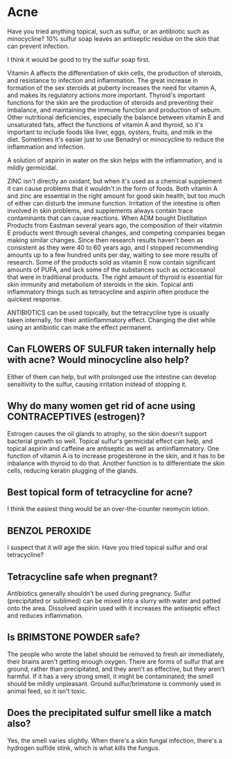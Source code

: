 # Acne

Have you tried anything topical, such as sulfur, or an antibiotic such as minocycline? 10% sulfur soap leaves an antiseptic residue on the skin that can prevent infection.

I think it would be good to try the sulfur soap first.

Vitamin A affects the differentiation of skin cells, the production of steroids, and resistance to infection and inflammation. The great increase in formation of the sex steroids at puberty increases the need for vitamin A, and makes its regulatory actions more important. Thyroid's important functions for the skin are the production of steroids and preventing their imbalance, and maintaining the immune function and production of sebum. Other nutritional deficiencies, especially the balance between vitamin E and unsaturated fats, affect the functions of vitamin A and thyroid, so it's important to include foods like liver, eggs, oysters, fruits, and milk in the diet. Sometimes it's easier just to use Benadryl or minocycline to reduce the inflammation and infection.

A solution of aspirin in water on the skin helps with the inflammation, and is mildly germicidal.

ZINC isn't directly an oxidant, but when it's used as a chemical supplement it can cause problems that it wouldn't in the form of foods. Both vitamin A and zinc are essential in the right amount for good skin health, but too much of either can disturb the immune function. Irritation of the intestine is often involved in skin problems, and supplements always contain trace contaminants that can cause reactions. When ADM bought Distillation Products from Eastman several years ago, the composition of their vitatmin E products went through several changes, and competing companies began making similar changes. Since then research results haven't been as consistent as they were 40 to 60 years ago, and I stopped recommending amounts up to a few hundred units per day, waiting to see more results of research. Some of the products sold as vitamin E now contain significant amounts of PUFA, and lack some of the substances such as octacosanol that were in traditional products. The right amount of thyroid is essential for skin immunity and metabolism of steroids in the skin. Topical anti inflammatory things such as tetracycline and aspirin often produce the quickest response.

ANTIBIOTICS can be used topically, but the tetracycline type is usually taken internally, for their antiinflammatory effect. Changing the diet while using an antibiotic can make the effect permanent. 

## Can FLOWERS OF SULFUR taken internally help with acne? Would minocycline also help?
Either of them can help, but with prolonged use the intestine can develop sensitivity to the sulfur, causing irritation instead of stopping it.

## Why do many women get rid of acne using CONTRACEPTIVES (estrogen)?
Estrogen causes the oil glands to atrophy, so the skin doesn't support bacterial growth so well. Topical sulfur's germicidal effect can help, and topical aspirin and caffeine are antiseptic as well as antiinflammatory. One function of vitamin A is to increase progesterone in the skin, and it has to be inbalance with thyroid to do that. Another function is to differentiate the skin cells, reducing keratin plugging of the glands.

## Best topical form of tetracycline for acne?
I think the easiest thing would be an over-the-counter neomycin lotion.

## BENZOL PEROXIDE
I suspect that it will age the skin. Have you tried topical sulfur and oral tetracycline? 

## Tetracycline safe when pregnant?
Antibiotics generally shouldn't be used during pregnancy. Sulfur (precipitated or sublimed) can be mixed into a slurry with water and patted onto the area. Dissolved aspirin used with it increases the antiseptic effect and reduces inflammation.

## Is BRIMSTONE POWDER safe?
The people who wrote the label should be removed to fresh air immediately, their brains aren't getting enough oxygen. There are forms of sulfur that are ground, rather than precipitated, and they aren't as effective, but they aren't harmful. If it has a very strong smell, it might be contaminated; the smell should be mildly unpleasant. Ground sulfur/brimstone is commonly used in animal feed, so it isn't toxic. 

## Does the precipitated sulfur smell like a match also?
Yes, the smell varies slightly. When there's a skin fungal infection, there's a hydrogen sulfide stink, which is what kills the fungus.